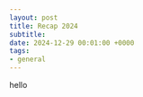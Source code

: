 ```yaml
---
layout: post
title: Recap 2024
subtitle:
date: 2024-12-29 00:01:00 +0000
tags:
- general
---
```

hello